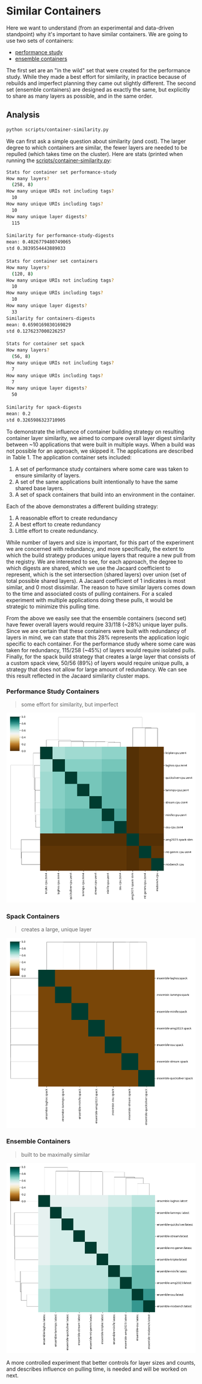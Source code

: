 # Similar Containers

Here we want to understand (from an experimental and data-driven standpoint) why it's important to have similar containers. We are going to use two sets of containers:

- [performance study](https://github.com/converged-computing/performance-study/tree/main/docker)
- [ensemble containers](https://github.com/converged-computing/ensemble-containers)

The first set are an "in the wild" set that were created for the performance study. While they made a best effort for similarity, in practice because of rebuilds and imperfect planning they came out slightly different. The second set (ensemble containers) are designed as exactly the same, but explicitly to share as many layers as possible, and in the same order.

## Analysis

```bash
python scripts/container-similarity.py
```

We can first ask a simple question about similarity (and cost).  The larger degree to which containers are similar, the fewer layers are needed to be repulled (which takes time on the cluster). Here are stats (printed when running the [scripts/container-similarity.py](scripts/container-similarity.py):

```bash
Stats for container set performance-study
How many layers?
  (258, 8)
How many unique URIs not including tags?
  10
How many unique URIs including tags?
  10
How many unique layer digests?
  115

Similarity for performance-study-digests
mean: 0.4026779480749065
std 0.3839554443889033

Stats for container set containers
How many layers?
  (120, 8)
How many unique URIs not including tags?
  10
How many unique URIs including tags?
  10
How many unique layer digests?
  33
Similarity for containers-digests
mean: 0.6590169830169829
std 0.1276237000226257

Stats for container set spack
How many layers?
  (56, 8)
How many unique URIs not including tags?
  7
How many unique URIs including tags?
  7
How many unique layer digests?
  50

Similarity for spack-digests
mean: 0.2
std 0.3265986323710905
```

To demonstrate the influence of container building strategy on resulting container layer similarity, we aimed to compare overall layer digest similarity between ~10 applications that were built in multiple ways. When a build was not possible for an approach, we skipped it. The applications are described in Table 1. The application container sets included:

1. A set of performance study containers where some care was taken to ensure similarity of layers.
2. A set of the same applications built intentionally to have the same shared base layers.
3. A set of spack containers that build into an environment in the container.

Each of the above demonstrates a different building strategy:

1. A reasonable effort to create redundancy
2. A best effort to create redundancy
3. Little effort to create redundancy.

While number of layers and size is important, for this part of the experiment we are concerned with redundancy, and more specifically, the extent to which the build strategy produces unique layers that require a new pull from the registry. We are interested to see, for each approach, the degree to which digests are shared, which we use the Jacaard coefficient to represent, which is the set intersection (shared layers) over union (set of total possible shared layers). A Jacaard coefficient of 1 indicates is most similar, and 0 most dissimilar. The reason to have similar layers comes down to the time and associated costs of pulling containers. For a scaled experiment with multiple applications doing these pulls, it would be strategic to minimize this pulling time.

From the above we easily see that the ensemble containers (second set) have fewer overall layers would require 33/118 (~28%) unique layer pulls. Since we are certain that these containers were built with redundancy of layers in mind, we can state that this 28% represents the application logic specific to each container. For the performance study where some care was taken for redundancy, 115/258 (~45%) of layers would require isolated pulls. Finally, for the spack build strategy that creates a large layer that consists of a custom spack view, 50/56 (89%)
of layers would require unique pulls, a strategy that does not allow for large amount of redundancy. We can see this result reflected in the Jacaard similarity cluster maps.

### Performance Study Containers

> some effort for similarity, but imperfect

![data/similarity/performance-study/cluster-container-similarity.png](data/similarity/performance-study/cluster-container-similarity.png)

### Spack Containers

> creates a large, unique layer

![data/similarity/spack/cluster-container-similarity.png](data/similarity/spack/cluster-container-similarity.png)

### Ensemble Containers

> built to be maximally similar

![data/similarity/containers/cluster-container-similarity.png](data/similarity/containers/cluster-container-similarity.png)

A more controlled experiment that better controls for layer sizes and counts, and describes influence on pulling time, is needed and will be worked on next.
